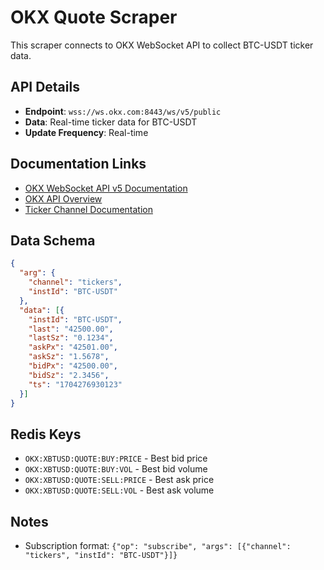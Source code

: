 # OKX Quote Scraper

This scraper connects to OKX WebSocket API to collect BTC-USDT ticker data.

## API Details

- **Endpoint**: `wss://ws.okx.com:8443/ws/v5/public`
- **Data**: Real-time ticker data for BTC-USDT
- **Update Frequency**: Real-time

## Documentation Links

- [OKX WebSocket API v5 Documentation](https://www.okx.com/docs-v5/en/#websocket-api-public-channels-tickers-channel)
- [OKX API Overview](https://www.okx.com/docs-v5/en/#overview)
- [Ticker Channel Documentation](https://www.okx.com/docs-v5/en/#websocket-api-public-channels-tickers-channel)

## Data Schema

```json
{
  "arg": {
    "channel": "tickers",
    "instId": "BTC-USDT"
  },
  "data": [{
    "instId": "BTC-USDT",
    "last": "42500.00",
    "lastSz": "0.1234",
    "askPx": "42501.00",
    "askSz": "1.5678",
    "bidPx": "42500.00",
    "bidSz": "2.3456",
    "ts": "1704276930123"
  }]
}
```

## Redis Keys

- `OKX:XBTUSD:QUOTE:BUY:PRICE` - Best bid price
- `OKX:XBTUSD:QUOTE:BUY:VOL` - Best bid volume
- `OKX:XBTUSD:QUOTE:SELL:PRICE` - Best ask price
- `OKX:XBTUSD:QUOTE:SELL:VOL` - Best ask volume

## Notes

- Subscription format: `{"op": "subscribe", "args": [{"channel": "tickers", "instId": "BTC-USDT"}]}`